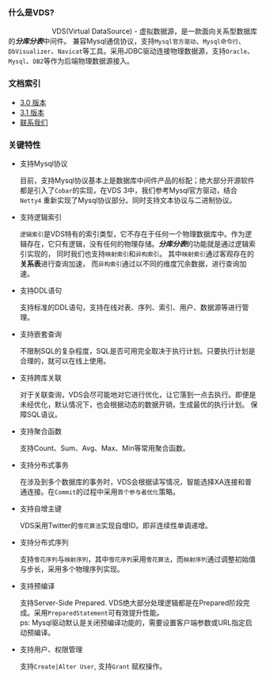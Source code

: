 ### 什么是VDS?
	
	
&emsp;&emsp;&emsp;&emsp;&emsp;&emsp;
VDS(Virtual DataSource) - 虚拟数据源，是一款面向关系型数据库的***分库分表***中间件。 兼容Mysql通信协议，支持`Mysql官方驱动`、`Mysql命令行`、`DbVisualizer`、`Navicat`等工具。采用JDBC驱动连接物理数据源，支持`Oracle`、`Mysql`、`DB2`等作为后端物理数据源接入。

### 文档索引
* [3.0 版本](3.0/index.html)
* [3.1 版本](3.1/index.html)
* [联系我们](contact.html)

### 关键特性

* 支持Mysql协议

	目前，支持Mysql协议基本上是数据库中间件产品的标配；绝大部分开源软件都是引入了`Cobar`的实现，在VDS 3中，我们参考Mysql官方驱动，结合`Netty4` 重新实现了Mysql协议部分。同时支持文本协议与二进制协议。
* 支持逻辑索引
	
	`逻辑索引`是VDS特有的索引类型，它不存在于任何一个物理数据库中。作为逻辑存在，它只有逻辑，没有任何的物理存储。***分库分表***的功能就是通过逻辑索引实现的， 同时我们也支持`映射索引`和`异构索引`。 其中`映射索引`通过客观存在的**关系表**进行查询加速， 而`异构索引`通过以不同的维度冗余数据，进行查询加速。
* 支持DDL语句
	
	支持标准的DDL语句，支持在线对表、序列、索引、用户、数据源等进行管理。
* 支持嵌套查询
	
	不限制SQL的复杂程度，SQL是否可用完全取决于执行计划。只要执行计划是合理的，就可以在线上使用。
* 支持跨库关联

   对于关联查询，VDS会尽可能地对它进行优化，让它落到一点去执行。即便是未经优化，默认情况下，也会根据动态的数据开销，生成最优的执行计划。 保障SQL语议。
* 支持聚合函数
	
	支持Count、Sum、Avg、Max、Min等常用聚合函数。
* 支持分布式事务

	在涉及到多个数据库的事务时，VDS会根据读写情况，智能选择XA连接和普通连接。在`Commit`的过程中采用`首个参与者优化`策略。
* 支持自增主键

	VDS采用Twitter的`雪花算法`实现自增ID。即非连续性单调递增。
* 支持分布式序列

	支持`雪花序列`与`映射序列`，其中`雪花序列`采用`雪花算法`，而`映射序列`通过调整初始值与步长，采用多个物理序列实现。
* 支持预编译

	支持Server-Side Prepared. VDS绝大部分处理逻辑都是在Prepared阶段完成。采用`PreparedStatement`可有效提升性能。
	<br/>ps: Mysql驱动默认是关闭预编译功能的，需要设置客户端参数或URL指定启动预编译。
* 支持用户、权限管理
	
	支持`Create|Alter User`, 支持`Grant` 赋权操作。
